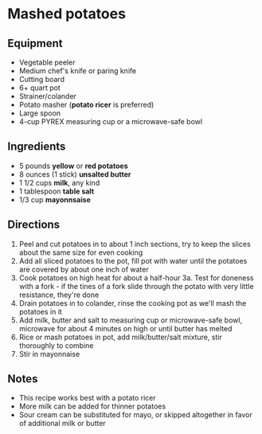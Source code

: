 # Mashed potatoes

## Equipment
- Vegetable peeler
- Medium chef's knife or paring knife
- Cutting board
- 6+ quart pot
- Strainer/colander
- Potato masher (**potato ricer** is preferred)
- Large spoon
- 4-cup PYREX measuring cup or a microwave-safe bowl

## Ingredients

- 5 pounds **yellow** or **red potatoes**
- 8 ounces (1 stick) **unsalted butter**
- 1 1/2 cups **milk**, any kind
- 1 tablespoon **table salt**
- 1/3 cup **mayonnsaise**
 
## Directions

 1. Peel and cut potatoes in to about 1 inch sections, try to keep the slices about the same size for even cooking
 2. Add all sliced potatoes to the pot, fill pot with water until the potatoes are covered by about one inch of water
 3. Cook potatoes on high heat for about a half-hour
 3a. Test for doneness with a fork - if the tines of a fork slide through the potato with very little resistance, they're done
 4. Drain potatoes in to colander, rinse the cooking pot as we'll mash the potatoes in it
 5. Add milk, butter and salt to measuring cup or microwave-safe bowl, microwave for about 4 minutes on high or until butter has melted
 6. Rice or mash potatoes in pot, add milk/butter/salt mixture, stir thoroughly to combine
 7. Stir in mayonnaise

## Notes
 - This recipe works best with a potato ricer
 - More milk can be added for thinner potatoes
 - Sour cream can be substituted for mayo, or skipped altogether in favor of additional milk or butter
